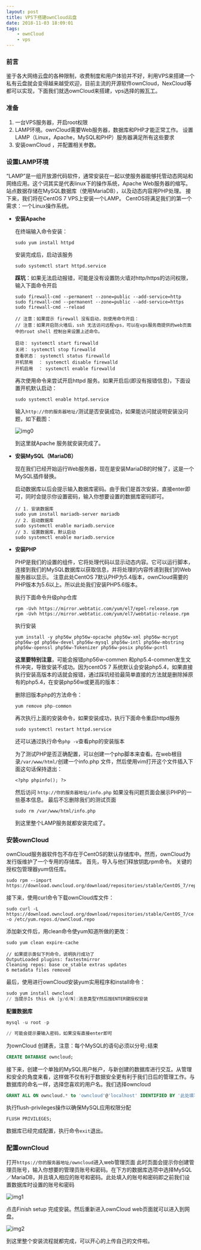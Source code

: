 ```yaml
---
layout: post
title: VPS下搭建ownCloud云盘
date: 2018-11-03 18:09:01
tags:
    - ownCloud
    - vps
---
```


### 前言

鉴于各大网络云盘的各种限制，收费制度和用户体验并不好，利用VPS来搭建一个私有云盘就会变得越来越受欢迎，目前主流的开源软件ownCloud，NexCloud等都可以实现，下面我们就选ownCloud来搭建，vps选择的搬瓦工。

### 准备

1. 一台VPS服务器，开启root权限
2. LAMP环境。ownCloud需要Web服务器，数据库和PHP才能正常工作。 设置LAMP（Linux，Apache，MySQL和PHP）服务器满足所有这些要求
3. 安装ownCloud ，并配置相关参数。

### 设置LAMP环境

“LAMP”是一组开放源代码软件，通常安装在一起以使服务器能够托管动态网站和网络应用。这个词其实是代表linux下的操作系统，Apache Web服务器的缩写。 站点数据存储在MySQL数据库（使用MariaDB），以及动态内容用PHP处理。 接下来，我们将在CentOS 7 VPS上安装一个LAMP。 CentOS将满足我们的第一个需求：一个Linux操作系统。

- **安装Apache**

  在终端输入命令安装：

  ```shell
  sudo yum install httpd
  ```

  安装完成后，启动该服务

  ```shell
  sudo systemctl start httpd.service
  ```

  **踩坑**：如果无法启动报错，可能是没有设置防火墙对http/https的访问权限，输入下面命令开启

  ```shell
  sudo firewall-cmd --permanent --zone=public --add-service=http 
  sudo firewall-cmd --permanent --zone=public --add-service=https
  sudo firewall-cmd --reload
  
  // 注意：如果提示 firewall 没有启动，则使用命令开启：
  // 注意：如果开启防火墙后，ssh 无法访问远程vps，可以在vps服务商提供的web页面中的root shell 控制台来设置上述命令。
  
  启动： systemctl start firewalld
  关闭： systemctl stop firewalld
  查看状态： systemctl status firewalld 
  开机禁用  ： systemctl disable firewalld
  开机启用  ： systemctl enable firewalld
  ```

  再次使用命令来尝试开启httpd 服务。如果开启后(即没有报错信息)，下面设置开机默认启动：

  ```shell
  sudo systemctl enable httpd.service
  ```

  输入`http://你的服务器地址/`测试是否安装成功，如果能访问就说明安装没问题，如下截图：

  ![img0](https://user-gold-cdn.xitu.io/2017/12/13/1604ea6541926705?imageslim)

  到这里就Apache 服务就安装完成了。

- **安装MySQL（MariaDB）**

  现在我们已经开始运行Web服务器，现在是安装MariaDB的时候了，这是一个MySQL插件替换。 

  启动数据库以后会提示输入数据库密码。由于我们是首次安装，直接enter即可，同时会提示你设置密码，输入你想要设置的数据库密码即可。

  ```shell
  // 1. 安装数据库
  sudo yum install mariadb-server mariadb
  // 2. 启动数据库
  sudo systemctl enable mariadb.service
  // 3. 设置数据库，默认启动
  sudo systemctl enable mariadb.service
  ```

- **安装PHP**

  PHP是我们的设置的组件，它将处理代码以显示动态内容。它可以运行脚本，连接到我们的MySQL数据库以获取信息，并将处理的内容传递到我们的Web服务器以显示。 注意此处CentOS 7默认PHP为5.4版本，ownCloud需要的PHP版本为5.6以上。所以此处我们安装PHP5.6版本。

   执行下面命令升级php仓库

  ```shell
  rpm -Uvh https://mirror.webtatic.com/yum/el7/epel-release.rpm
  rpm -Uvh https://mirror.webtatic.com/yum/el7/webtatic-release.rpm
  ```

  执行安装

  ```shell
  yum install -y php56w php56w-opcache php56w-xml php56w-mcrypt php56w-gd php56w-devel php56w-mysql php56w-intl php56w-mbstring  php56w-openssl php56w-Tokenizer php56w-posix php56w-pcntl
  ```

  **这里要特别注意**，可能会报错php56w-commen 和php5.4-commen发生文件冲突，导致安装不成功。因为centOS 7 系统默认会安装php5.4，如果直接执行安装高版本的话就会报错，通过踩坑经验最简单直接的方法就是删除掉原有的php5.4，在安装php56w或更高的版本：

  删除旧版本php的方法命令：

  ```shell
  yum remove php-common
  ```

  再次执行上面的安装命令，如果安装成功，执行下面命令重启httpd服务

  ```shell
  sudo systemctl restart httpd.service
  ```

  还可以通过执行命令`php -v`查看php的安装版本

  为了测试PHP是否正确配置，可以创建一个php脚本来查看。在web根目录`/var/www/html/`创建一个info.php 文件，然后使用vim打开这个文件插入下面这句话保持退出：

  ```
  <?php phpinfo(); ?>
  ```

  然后访问 `http://你的服务器地址/info.php` 如果没有问题页面会展示PHP的一些基本信息。 最后不忘删除我们的测试页面

  ```shell
  sudo rm /var/www/html/info.php
  ```

  到这里整个LAMP服务就都安装完成了。

### 安装ownCloud

ownCloud服务器软件包不存在于CentOS的默认存储库中。然而，ownCloud为发行版维护了一个专用的存储库。 首先，导入与他们释放钥匙rpm命令。 关键的授权包管理器yum信任库。

```shell
sudo rpm --import https://download.owncloud.org/download/repositories/stable/CentOS_7/repodata/repomd.xml.key
```

接下来，使用curl命令下载ownCloud库文件：

```shell
sudo curl -L https://download.owncloud.org/download/repositories/stable/CentOS_7/ce:stable.repo -o /etc/yum.repos.d/ownCloud.repo
```

添加新文件后，用clean命令使yum知道所做的更改：

```shell
sudo yum clean expire-cache

// 如果提示类似下列命令，说明执行成功了
OutputLoaded plugins: fastestmirror
Cleaning repos: base ce_stable extras updates
6 metadata files removed
```

最后，使用进行ownCloud安装yum实用程序和install命令：

```powershell
sudo yum install owncloud
// 当提示Is this ok [y/d/N]:消息类型Y然后按ENTER键授权安装
```

**配置数据库**

```powershell
mysql -u root -p

// 可能会提示要输入密码，如果没有直接enter即可
```

为ownCloud 创建表，注意：每个MySQL的语句必须以分号`;`结束

```sql
CREATE DATABASE owncloud;
```

接下来，创建一个单独的MySQL用户帐户，与新创建的数据库进行交互。从管理和安全的角度来看，这样做不仅有利于数据安全更有利于我们日后的管理工作。与数据库的命名一样，选择您喜欢的用户名。我们选择owncloud

```sql
GRANT ALL ON owncloud.* to 'owncloud'@'localhost' IDENTIFIED BY '此处填写你想要设置的密码';
```

执行flush-privileges操作以确保MySQL应用权限分配

```shell
FLUSH PRIVILEGES;
```

数据库已经完成配置，执行命令`exit`退出。

### 配置ownCloud

打开`https://你的服务器地址/owncloud`进入web管理页面 此时页面会提示你创建管理员账号，输入你想要的管理员账号和密码。在下方的数据库选项中选择MySQL／MariaDB，并且填入相应的账号和密码。此处填入的账号和密码即之前我们设置数据库时设置的账号和密码

![img1](https://user-gold-cdn.xitu.io/2017/12/13/1604ea6541bffadc?imageslim)

点击Finish setup 完成安装。然后重新进入ownCloud web页面就可以进入到网盘。

![img2](https://user-gold-cdn.xitu.io/2017/12/13/1604ea6541bb082a?imageslim)

到这里整个安装流程就都完成，可以开心的上传自己的文件啦。